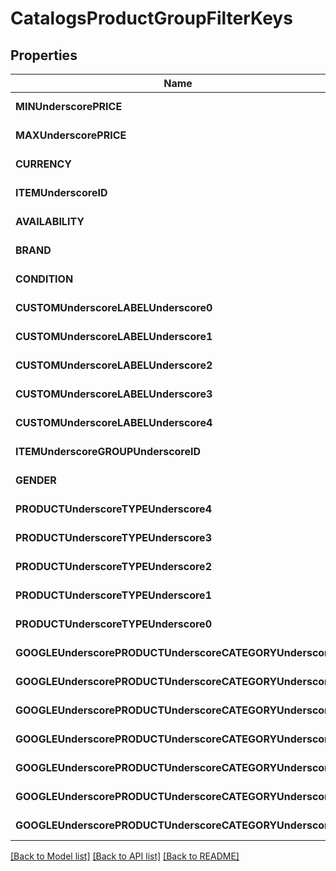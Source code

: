 # CatalogsProductGroupFilterKeys

## Properties
Name | Type | Description | Notes
------------ | ------------- | ------------- | -------------
**MINUnderscorePRICE** | [**CatalogsProductGroupPricingCriteria**](CatalogsProductGroupPricingCriteria.md) |  | [default to null]
**MAXUnderscorePRICE** | [**CatalogsProductGroupPricingCriteria**](CatalogsProductGroupPricingCriteria.md) |  | [default to null]
**CURRENCY** | [**CatalogsProductGroupCurrencyCriteria**](CatalogsProductGroupCurrencyCriteria.md) |  | [default to null]
**ITEMUnderscoreID** | [**CatalogsProductGroupMultipleStringCriteria**](CatalogsProductGroupMultipleStringCriteria.md) |  | [default to null]
**AVAILABILITY** | [**CatalogsProductGroupMultipleStringCriteria**](CatalogsProductGroupMultipleStringCriteria.md) |  | [default to null]
**BRAND** | [**CatalogsProductGroupMultipleStringCriteria**](CatalogsProductGroupMultipleStringCriteria.md) |  | [default to null]
**CONDITION** | [**CatalogsProductGroupMultipleStringCriteria**](CatalogsProductGroupMultipleStringCriteria.md) |  | [default to null]
**CUSTOMUnderscoreLABELUnderscore0** | [**CatalogsProductGroupMultipleStringCriteria**](CatalogsProductGroupMultipleStringCriteria.md) |  | [default to null]
**CUSTOMUnderscoreLABELUnderscore1** | [**CatalogsProductGroupMultipleStringCriteria**](CatalogsProductGroupMultipleStringCriteria.md) |  | [default to null]
**CUSTOMUnderscoreLABELUnderscore2** | [**CatalogsProductGroupMultipleStringCriteria**](CatalogsProductGroupMultipleStringCriteria.md) |  | [default to null]
**CUSTOMUnderscoreLABELUnderscore3** | [**CatalogsProductGroupMultipleStringCriteria**](CatalogsProductGroupMultipleStringCriteria.md) |  | [default to null]
**CUSTOMUnderscoreLABELUnderscore4** | [**CatalogsProductGroupMultipleStringCriteria**](CatalogsProductGroupMultipleStringCriteria.md) |  | [default to null]
**ITEMUnderscoreGROUPUnderscoreID** | [**CatalogsProductGroupMultipleStringCriteria**](CatalogsProductGroupMultipleStringCriteria.md) |  | [default to null]
**GENDER** | [**CatalogsProductGroupMultipleGenderCriteria**](CatalogsProductGroupMultipleGenderCriteria.md) |  | [default to null]
**PRODUCTUnderscoreTYPEUnderscore4** | [**CatalogsProductGroupMultipleStringListCriteria**](CatalogsProductGroupMultipleStringListCriteria.md) |  | [default to null]
**PRODUCTUnderscoreTYPEUnderscore3** | [**CatalogsProductGroupMultipleStringListCriteria**](CatalogsProductGroupMultipleStringListCriteria.md) |  | [default to null]
**PRODUCTUnderscoreTYPEUnderscore2** | [**CatalogsProductGroupMultipleStringListCriteria**](CatalogsProductGroupMultipleStringListCriteria.md) |  | [default to null]
**PRODUCTUnderscoreTYPEUnderscore1** | [**CatalogsProductGroupMultipleStringListCriteria**](CatalogsProductGroupMultipleStringListCriteria.md) |  | [default to null]
**PRODUCTUnderscoreTYPEUnderscore0** | [**CatalogsProductGroupMultipleStringListCriteria**](CatalogsProductGroupMultipleStringListCriteria.md) |  | [default to null]
**GOOGLEUnderscorePRODUCTUnderscoreCATEGORYUnderscore6** | [**CatalogsProductGroupMultipleStringListCriteria**](CatalogsProductGroupMultipleStringListCriteria.md) |  | [default to null]
**GOOGLEUnderscorePRODUCTUnderscoreCATEGORYUnderscore5** | [**CatalogsProductGroupMultipleStringListCriteria**](CatalogsProductGroupMultipleStringListCriteria.md) |  | [default to null]
**GOOGLEUnderscorePRODUCTUnderscoreCATEGORYUnderscore4** | [**CatalogsProductGroupMultipleStringListCriteria**](CatalogsProductGroupMultipleStringListCriteria.md) |  | [default to null]
**GOOGLEUnderscorePRODUCTUnderscoreCATEGORYUnderscore3** | [**CatalogsProductGroupMultipleStringListCriteria**](CatalogsProductGroupMultipleStringListCriteria.md) |  | [default to null]
**GOOGLEUnderscorePRODUCTUnderscoreCATEGORYUnderscore2** | [**CatalogsProductGroupMultipleStringListCriteria**](CatalogsProductGroupMultipleStringListCriteria.md) |  | [default to null]
**GOOGLEUnderscorePRODUCTUnderscoreCATEGORYUnderscore1** | [**CatalogsProductGroupMultipleStringListCriteria**](CatalogsProductGroupMultipleStringListCriteria.md) |  | [default to null]
**GOOGLEUnderscorePRODUCTUnderscoreCATEGORYUnderscore0** | [**CatalogsProductGroupMultipleStringListCriteria**](CatalogsProductGroupMultipleStringListCriteria.md) |  | [default to null]

[[Back to Model list]](../README.md#documentation-for-models) [[Back to API list]](../README.md#documentation-for-api-endpoints) [[Back to README]](../README.md)


